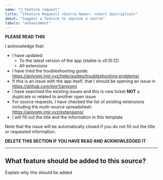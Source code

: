 ```yaml
---
name: "🌟 Feature request"
title: "[Feature Request] <Source Name>: <short description>"
about: "Suggest a feature to improve a source"
labels: "enhancement"
---
```


**PLEASE READ THIS**

I acknowledge that:

- I have updated:
  - To the latest version of the app (stable is v0.10.12)
  - All extensions
- I have tried the troubleshooting guide: https://aniyomi.jmir.xyz/help/guides/troubleshooting-problems/
- If this is an issue with the app itself, that I should be opening an issue in https://github.com/jmir1/aniyomi
- I have searched the existing issues and this is new ticket **NOT** a duplicate or related to another open issue
- For source requests, I have checked the list of existing extensions including the multi-source spreadsheet: https://aniyomi.jmir.xyz/extensions/
- I will fill out the title and the information in this template

Note that the issue will be automatically closed if you do not fill out the title or requested information.

**DELETE THIS SECTION IF YOU HAVE READ AND ACKNOWLEDGED IT**

---

## What feature should be added to this source?
Explain why this should be added